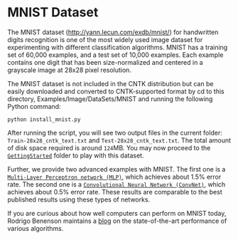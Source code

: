 # MNIST Dataset

The MNIST dataset (http://yann.lecun.com/exdb/mnist/) for handwritten digits recognition is one of the most widely used image dataset for experimenting with different classification algorithms. MNIST has a training set of 60,000 examples, and a test set of 10,000 examples. Each example contains one digit that has been size-normalized and centered in a grayscale image at 28x28 pixel resolution.

The MNIST dataset is not included in the CNTK distribution but can be easily
downloaded and converted to CNTK-supported format by cd to this directory, Examples/Image/DataSets/MNIST  and running the following Python command:

`python install_mnist.py`

After running the script, you will see two output files in the current folder: `Train-28x28_cntk_text.txt` and `Test-28x28_cntk_text.txt`. The total amount of disk space required is around `124`MB. You may now proceed to the [`GettingStarted`](../../GettingStarted) folder to play with this dataset. 

Further, we provide two advanced examples with MNIST. The first one is a [`Multi-Layer Perceptron network (MLP)`](../../Classification/MLP), which achieves about 1.5% error rate. The second one is a [`Convolutional Neural Network (ConvNet)`](../../Classification/ConvNet), which achieves about 0.5% error rate. These results are comparable to the best published results using these types of networks.

If you are curious about how well computers can perform on MNIST today, Rodrigo Benenson maintains a [blog](http://rodrigob.github.io/are_we_there_yet/build/classification_datasets_results.html#4d4e495354) on the state-of-the-art performance of various algorithms.  